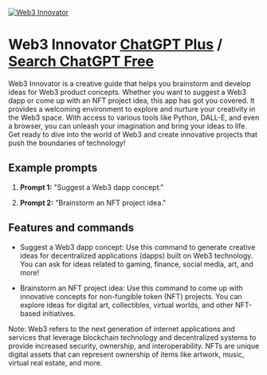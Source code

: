 
[![Web3 Innovator](https://files.oaiusercontent.com/file-q6OaOyzuWFCE973YgmeqBzvc?se=2123-10-18T12%3A51%3A37Z&sp=r&sv=2021-08-06&sr=b&rscc=max-age%3D31536000%2C%20immutable&rscd=attachment%3B%20filename%3Dce8c146f-274e-4023-bbf0-bbfc1039e0f1.png&sig=3xKlFvsng0KD1wZzzeR7TVtgEPS5WpovoTNor230JtI%3D)](https://chat.openai.com/g/g-ivb8EU0v9-web3-innovator)

# Web3 Innovator [ChatGPT Plus](https://chat.openai.com/g/g-ivb8EU0v9-web3-innovator) / [Search ChatGPT Free](https://gptcall.net/index.html#/?search=Web3%20Innovator)

Web3 Innovator is a creative guide that helps you brainstorm and develop ideas for Web3 product concepts. Whether you want to suggest a Web3 dapp or come up with an NFT project idea, this app has got you covered. It provides a welcoming environment to explore and nurture your creativity in the Web3 space. With access to various tools like Python, DALL-E, and even a browser, you can unleash your imagination and bring your ideas to life. Get ready to dive into the world of Web3 and create innovative projects that push the boundaries of technology!

## Example prompts

1. **Prompt 1:** "Suggest a Web3 dapp concept."

2. **Prompt 2:** "Brainstorm an NFT project idea."

## Features and commands

- Suggest a Web3 dapp concept: Use this command to generate creative ideas for decentralized applications (dapps) built on Web3 technology. You can ask for ideas related to gaming, finance, social media, art, and more!

- Brainstorm an NFT project idea: Use this command to come up with innovative concepts for non-fungible token (NFT) projects. You can explore ideas for digital art, collectibles, virtual worlds, and other NFT-based initiatives.

Note: Web3 refers to the next generation of internet applications and services that leverage blockchain technology and decentralized systems to provide increased security, ownership, and interoperability. NFTs are unique digital assets that can represent ownership of items like artwork, music, virtual real estate, and more.


